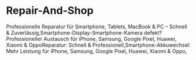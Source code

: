 # Repair-And-Shop
Professionelle Reparatur für Smartphone, Tablets, MacBook &amp; PC – Schnell &amp; Zuverlässig,Smartphone-Display-Smartphone-Kamera defekt? Professioneller Austausch für iPhone, Samsung, Google Pixel, Huawei, Xiaomi &amp; OppoReparatur: Schnell &amp; Professionell,Smartphone-Akkuwechsel: Mehr Leistung für iPhone, Samsung, Google Pixel, Huawei, Xiaomi &amp; Oppo,
